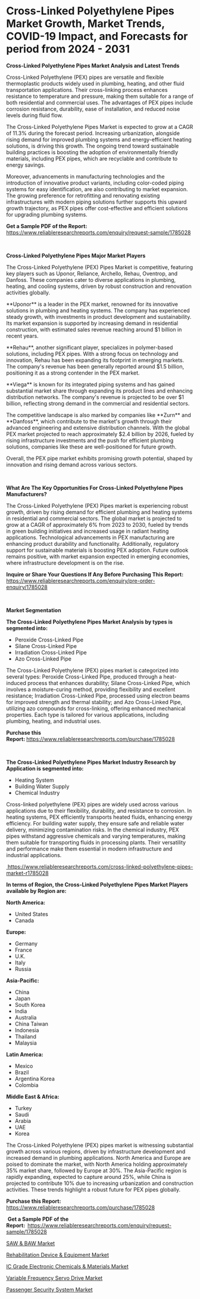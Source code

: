<p><h1>Cross-Linked Polyethylene Pipes Market Growth, Market Trends, COVID-19 Impact, and Forecasts for period from 2024 - 2031</h1></p><p><strong>Cross-Linked Polyethylene Pipes Market Analysis and Latest Trends</strong></p>
<p><p>Cross-Linked Polyethylene (PEX) pipes are versatile and flexible thermoplastic products widely used in plumbing, heating, and other fluid transportation applications. Their cross-linking process enhances resistance to temperature and pressure, making them suitable for a range of both residential and commercial uses. The advantages of PEX pipes include corrosion resistance, durability, ease of installation, and reduced noise levels during fluid flow.</p><p>The Cross-Linked Polyethylene Pipes Market is expected to grow at a CAGR of 11.3% during the forecast period. Increasing urbanization, alongside rising demand for improved plumbing systems and energy-efficient heating solutions, is driving this growth. The ongoing trend toward sustainable building practices is boosting the adoption of environmentally friendly materials, including PEX pipes, which are recyclable and contribute to energy savings.</p><p>Moreover, advancements in manufacturing technologies and the introduction of innovative product variants, including color-coded piping systems for easy identification, are also contributing to market expansion. The growing preference for retrofitting and renovating existing infrastructures with modern piping solutions further supports this upward growth trajectory, as PEX pipes offer cost-effective and efficient solutions for upgrading plumbing systems.</p></p>
<p><strong>Get a Sample PDF of the Report:&nbsp;</strong> <a href="https://www.reliableresearchreports.com/enquiry/request-sample/1785028?utm_campaign=5&utm_medium=2&utm_source=Github&utm_content=ia&utm_term=13102024&utm_id=cross-linked-polyethylene-pipes">https://www.reliableresearchreports.com/enquiry/request-sample/1785028</a></p>
<p>&nbsp;</p>
<p><strong>Cross-Linked Polyethylene Pipes Major Market Players</strong></p>
<p><p>The Cross-Linked Polyethylene (PEX) Pipes Market is competitive, featuring key players such as Uponor, Reliance, Archello, Rehau, Oventrop, and Danfoss. These companies cater to diverse applications in plumbing, heating, and cooling systems, driven by robust construction and renovation activities globally.</p><p>**Uponor** is a leader in the PEX market, renowned for its innovative solutions in plumbing and heating systems. The company has experienced steady growth, with investments in product development and sustainability. Its market expansion is supported by increasing demand in residential construction, with estimated sales revenue reaching around $1 billion in recent years.</p><p>**Rehau**, another significant player, specializes in polymer-based solutions, including PEX pipes. With a strong focus on technology and innovation, Rehau has been expanding its footprint in emerging markets. The company's revenue has been generally reported around $1.5 billion, positioning it as a strong contender in the PEX market.</p><p>**Viega** is known for its integrated piping systems and has gained substantial market share through expanding its product lines and enhancing distribution networks. The company's revenue is projected to be over $1 billion, reflecting strong demand in the commercial and residential sectors.</p><p>The competitive landscape is also marked by companies like **Zurn** and **Danfoss**, which contribute to the market's growth through their advanced engineering and extensive distribution channels. With the global PEX market projected to reach approximately $2.4 billion by 2026, fueled by rising infrastructure investments and the push for efficient plumbing solutions, companies like these are well-positioned for future growth.</p><p>Overall, the PEX pipe market exhibits promising growth potential, shaped by innovation and rising demand across various sectors.</p></p>
<p>&nbsp;</p>
<p><strong>What Are The Key Opportunities For Cross-Linked Polyethylene Pipes Manufacturers?</strong></p>
<p><p>The Cross-Linked Polyethylene (PEX) Pipes market is experiencing robust growth, driven by rising demand for efficient plumbing and heating systems in residential and commercial sectors. The global market is projected to grow at a CAGR of approximately 6% from 2023 to 2030, fueled by trends in green building initiatives and increased usage in radiant heating applications. Technological advancements in PEX manufacturing are enhancing product durability and functionality. Additionally, regulatory support for sustainable materials is boosting PEX adoption. Future outlook remains positive, with market expansion expected in emerging economies, where infrastructure development is on the rise.</p></p>
<p><strong>Inquire or Share Your Questions If Any Before Purchasing This Report:</strong> <a href="https://www.reliableresearchreports.com/enquiry/pre-order-enquiry/1785028?utm_campaign=5&utm_medium=2&utm_source=Github&utm_content=ia&utm_term=13102024&utm_id=cross-linked-polyethylene-pipes">https://www.reliableresearchreports.com/enquiry/pre-order-enquiry/1785028</a></p>
<p>&nbsp;</p>
<p><strong>Market Segmentation</strong></p>
<p><strong>The Cross-Linked Polyethylene Pipes Market Analysis by types is segmented into:</strong></p>
<p><ul><li>Peroxide Cross-Linked Pipe</li><li>Silane Cross-Linked Pipe</li><li>Irradiation Cross-Linked Pipe</li><li>Azo Cross-Linked Pipe</li></ul></p>
<p><p>The Cross-Linked Polyethylene (PEX) pipes market is categorized into several types: Peroxide Cross-Linked Pipe, produced through a heat-induced process that enhances durability; Silane Cross-Linked Pipe, which involves a moisture-curing method, providing flexibility and excellent resistance; Irradiation Cross-Linked Pipe, processed using electron beams for improved strength and thermal stability; and Azo Cross-Linked Pipe, utilizing azo compounds for cross-linking, offering enhanced mechanical properties. Each type is tailored for various applications, including plumbing, heating, and industrial uses.</p></p>
<p><strong>Purchase this Report:&nbsp;</strong><a href="https://www.reliableresearchreports.com/purchase/1785028?utm_campaign=5&utm_medium=2&utm_source=Github&utm_content=ia&utm_term=13102024&utm_id=cross-linked-polyethylene-pipes">https://www.reliableresearchreports.com/purchase/1785028</a></p>
<p>&nbsp;</p>
<p><strong>The Cross-Linked Polyethylene Pipes Market Industry Research by Application is segmented into:</strong></p>
<p><ul><li>Heating System</li><li>Building Water Supply</li><li>Chemical Industry</li></ul></p>
<p><p>Cross-linked polyethylene (PEX) pipes are widely used across various applications due to their flexibility, durability, and resistance to corrosion. In heating systems, PEX efficiently transports heated fluids, enhancing energy efficiency. For building water supply, they ensure safe and reliable water delivery, minimizing contamination risks. In the chemical industry, PEX pipes withstand aggressive chemicals and varying temperatures, making them suitable for transporting fluids in processing plants. Their versatility and performance make them essential in modern infrastructure and industrial applications.</p></p>
<p><a href="https://www.reliableresearchreports.com/cross-linked-polyethylene-pipes-market-r1785028?utm_campaign=5&utm_medium=2&utm_source=Github&utm_content=ia&utm_term=13102024&utm_id=cross-linked-polyethylene-pipes">&nbsp;https://www.reliableresearchreports.com/cross-linked-polyethylene-pipes-market-r1785028</a></p>
<p><strong>In terms of Region, the Cross-Linked Polyethylene Pipes Market Players available by Region are:</strong></p>
<p>
    <p> <strong> North America: </strong>
        <ul>
            <li>United States</li>
            <li>Canada</li>
        </ul>
        </p> 
    <p> <strong> Europe: </strong>
        <ul>
            <li>Germany</li>
            <li>France</li>
            <li>U.K.</li>
            <li>Italy</li>
            <li>Russia</li>
        </ul>
        </p> 
    <p> <strong> Asia-Pacific: </strong>
        <ul>
            <li>China</li>
            <li>Japan</li>
            <li>South Korea</li>
            <li>India</li>
            <li>Australia</li>
            <li>China Taiwan</li>
            <li>Indonesia</li>
            <li>Thailand</li>
            <li>Malaysia</li>
        </ul>
        </p> 
    <p> <strong> Latin America: </strong>
        <ul>
            <li>Mexico</li>
            <li>Brazil</li>
            <li>Argentina Korea</li>
            <li>Colombia</li>
        </ul>
        </p> 
    <p> <strong> Middle East & Africa: </strong>
        <ul>
            <li>Turkey</li>
            <li>Saudi</li>
            <li>Arabia</li>
            <li>UAE</li>
            <li>Korea</li>
        </ul>
    </p>
    </p>
<p><p>The Cross-Linked Polyethylene (PEX) pipes market is witnessing substantial growth across various regions, driven by infrastructure development and increased demand in plumbing applications. North America and Europe are poised to dominate the market, with North America holding approximately 35% market share, followed by Europe at 30%. The Asia-Pacific region is rapidly expanding, expected to capture around 25%, while China is projected to contribute 10% due to increasing urbanization and construction activities. These trends highlight a robust future for PEX pipes globally.</p></p>
<p><strong>Purchase this Report: </strong><a href="https://www.reliableresearchreports.com/purchase/1785028?utm_campaign=5&utm_medium=2&utm_source=Github&utm_content=ia&utm_term=13102024&utm_id=cross-linked-polyethylene-pipes">https://www.reliableresearchreports.com/purchase/1785028</a></p>
<p>&nbsp;<strong>Get a Sample PDF of the Report:&nbsp;&nbsp;</strong><a href="https://www.reliableresearchreports.com/enquiry/request-sample/1785028?utm_campaign=5&utm_medium=2&utm_source=Github&utm_content=ia&utm_term=13102024&utm_id=cross-linked-polyethylene-pipes">https://www.reliableresearchreports.com/enquiry/request-sample/1785028</a></p>
<p><strong></strong></p>
<p><p><a href="https://www.linkedin.com/pulse/saw-baw-market-global-trends-forecast-2024-2031-brainorm-nsazf?utm_campaign=5&utm_medium=2&utm_source=Github&utm_content=ia&utm_term=13102024&utm_id=cross-linked-polyethylene-pipes">SAW & BAW Market</a></p><p><a href="https://www.linkedin.com/pulse/analyzing-rehabilitation-device-equipment-market-dynamics-95vge?utm_campaign=5&utm_medium=2&utm_source=Github&utm_content=ia&utm_term=13102024&utm_id=cross-linked-polyethylene-pipes">Rehabilitation Device & Equipment Market</a></p><p><a href="https://github.com/sumonsky0m/Market-Research-Report-List-1/blob/main/ic-grade-electronic-chemicals-materials-market.md?utm_campaign=5&utm_medium=2&utm_source=Github&utm_content=ia&utm_term=13102024&utm_id=cross-linked-polyethylene-pipes">IC Grade Electronic Chemicals & Materials Market</a></p><p><a href="https://github.com/AnnDiaz698/Market-Research-Report-List-1/blob/main/variable-frequency-servo-drive-market.md?utm_campaign=5&utm_medium=2&utm_source=Github&utm_content=ia&utm_term=13102024&utm_id=cross-linked-polyethylene-pipes">Variable Frequency Servo Drive Market</a></p><p><a href="https://www.linkedin.com/pulse/passenger-security-system-market-size-segmentation-trends-nl0le?utm_campaign=5&utm_medium=2&utm_source=Github&utm_content=ia&utm_term=13102024&utm_id=cross-linked-polyethylene-pipes">Passenger Security System Market</a></p></p>